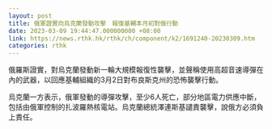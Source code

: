 ```yaml
---
layout: post
title: 俄軍證實向烏克蘭發動攻擊　報復基輔本月初對俄行動
date: 2023-03-09 19:44:47.000000000 +08:00
link: https://news.rthk.hk/rthk/ch/component/k2/1691240-20230309.htm
categories: rthk
---
```


俄羅斯證實，對烏克蘭發動新一輪大規模報復性襲擊，並聲稱使用高超音速導彈在內的武器，以回應基輔組織的3月2日對布良斯克州的恐怖襲擊行動。

烏克蘭一方表示，俄軍發動的導彈攻擊，至少6人死亡，部分地區電力供應中斷，包括由俄軍控制的扎波羅熱核電站。烏克蘭總統澤連斯基譴責襲擊，說俄方必須負上責任。
